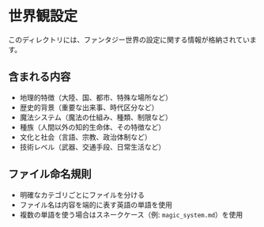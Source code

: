 # 世界観設定

このディレクトリには、ファンタジー世界の設定に関する情報が格納されています。

## 含まれる内容

- 地理的特徴（大陸、国、都市、特殊な場所など）
- 歴史的背景（重要な出来事、時代区分など）
- 魔法システム（魔法の仕組み、種類、制限など）
- 種族（人間以外の知的生命体、その特徴など）
- 文化と社会（言語、宗教、政治体制など）
- 技術レベル（武器、交通手段、日常生活など）

## ファイル命名規則

- 明確なカテゴリごとにファイルを分ける
- ファイル名は内容を端的に表す英語の単語を使用
- 複数の単語を使う場合はスネークケース（例: `magic_system.md`）を使用